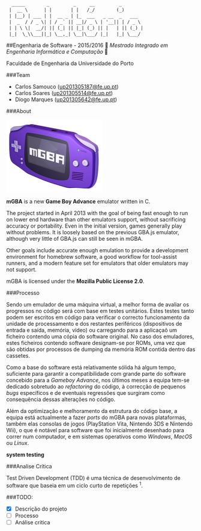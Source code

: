 ```
  _____        _         _     __         _        
 |  __ \      | |       | |   /_/        (_)       
 | |__) | ___ | |  __ _ | |_  ___   _ __  _   ___  
 |  _  / / _ \| | / _` || __|/ _ \ | '__|| | / _ \ 
 | | \ \|  __/| || (_| || |_| (_) || |   | || (_) |
 |_|  \_\\___||_| \__,_| \__|\___/ |_|   |_| \___/ 
 ```
##Engenharia de Software - 2015/2016
:floppy_disk:  *Mestrado Integrado em Engenharia Informática e Computação*   :floppy_disk:

Faculdade de Engenharia da Universidade do Porto

###Team
* Carlos Samouco (up201305187@fe.up.pt)
* Carlos Soares (up201305514@fe.up.pt)
* Diogo Marques (up201305642@fe.up.pt)

###About

![](mgba-256.png)

**mGBA** is a new **Game Boy Advance** emulator written in C.

The project started in April 2013 with the goal of being fast enough to run on lower end hardware than other emulators support, without sacrificing accuracy or portability. Even in the initial version, games generally play without problems. It is loosely based on the previous GBA.js emulator, although very little of GBA.js can still be seen in mGBA.

Other goals include accurate enough emulation to provide a development environment for homebrew software, a good workflow for tool-assist runners, and a modern feature set for emulators that older emulators may not support.

mGBA is licensed under the **Mozilla Public License 2.0**.

###Processo

Sendo um emulador de uma máquina virtual, a melhor forma de avaliar os progressos no código será com base em testes unitários. Estes testes tanto podem ser escritos em código para verificar o correcto funcionamento da unidade de processamento e dos restantes periféricos (dispositivos de entrada e saída, memória, vídeo) ou carregando para a aplicaçaõ um ficheiro contendo uma cópia do software original. No caso dos emuladores, estes ficheiros contendo software designam-se por ROMs, uma vez que são obtidas por processos de dumping da memória ROM contida dentro das cassetes.

Como a base do software está relativamente sólida há algum tempo, suficiente para garantir a compatibilidade com grande parte do software concebido para a *Gameboy Advance*, nos últimos meses a equipa tem-se dedicado sobretudo ao *refactoring* do código, à correcção de pequenos *bugs* específicos e de eventuais regressões que surgiram como consequência dessas alterações no código.

Além da optimização e melhoramento da estrutura do código base, a equipa está actualmente a fazer *ports* do mGBA para novas plataformas, também elas consolas de jogos (PlayStation Vita, Nintendo 3DS e Nintendo Wii), o que é notável para software que foi inicialmente desenhado para correr num computador, e em sistemas operativos como *Windows*, *MacOS* ou *Linux*. 

**system testing**

###Analise Crítica

Test Driven Development (TDD) é uma técnica de desenvolvimento de software que baseia em um ciclo curto de repetições <sup>1</sup>.

###TODO:
- [x] Descrição do projeto
- [ ] Processo
- [ ] Análise critica

